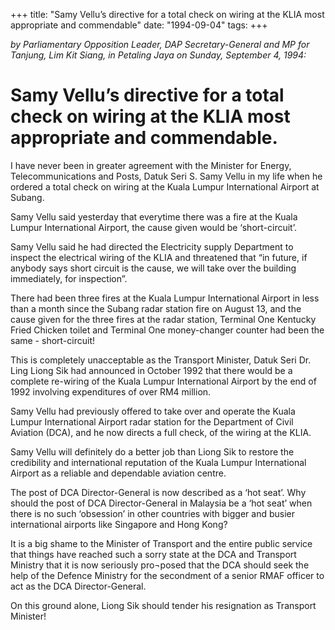 +++ 
title: "Samy Vellu’s directive for a total check on wiring at the KLIA most appropriate and commendable"
date: "1994-09-04"
tags:
+++

_by Parliamentary Opposition Leader, DAP Secretary-General and MP for Tanjung, Lim Kit Siang, in Petaling Jaya on Sunday,  September 4, 1994:_

# Samy Vellu’s directive for a total check on wiring at the KLIA most appropriate and commendable.

I have never been in greater agreement with the Minister for Energy, Telecommunications and Posts, 
Datuk Seri S. Samy Vellu in my life when he ordered a total check on wiring at the Kuala Lumpur International Airport at Subang.</u>

Samy Vellu said yesterday that everytime there was a fire at the Kuala Lumpur International Airport, the cause given would be ‘short-circuit’.

Samy Vellu said he had directed the Electricity supply Department to inspect the electrical wiring of the KLIA and threatened that “in future, if anybody says short circuit is the cause, we will take over the building immediately, for inspection”.

There had been three fires at the Kuala Lumpur International Airport in less than a month since the    Subang radar station fire on August 13, and the cause given for the three fires at the radar station, Terminal One Kentucky Fried Chicken toilet and Terminal One money-changer counter had been the same - short-circuit!

This is completely unacceptable as the Transport Minister, Datuk Seri Dr. Ling Liong Sik had announced in October 1992 that there would be a complete re-wiring of the Kuala Lumpur International Airport by the end of 1992 involving expenditures  of over RM4 million.

Samy Vellu had previously offered to take over and operate the Kuala Lumpur International Airport radar station for the Department of Civil Aviation (DCA), and he now directs a full check, of the wiring at the KLIA.

Samy Vellu will definitely do a better job than Liong Sik to restore the credibility and international reputation of the Kuala Lumpur International Airport as a reliable and dependable aviation centre.

The post of DCA Director-General is now described as a ‘hot seat’. Why should the post of DCA Director-General in Malaysia be a ‘hot seat’ when there is no such ‘obsession’ in other countries with bigger and busier international airports like Singapore and Hong Kong?

It is a big shame to the Minister of Transport and the entire public service that things have reached such a sorry state at the DCA and Transport Ministry that it is now seriously pro¬posed that the DCA should seek the help of the Defence Ministry for the secondment of a senior RMAF officer to act as the DCA Director-General.

On this ground alone, Liong Sik should tender his resignation as Transport Minister!
 
